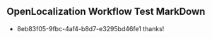 ## OpenLocalization Workflow Test MarkDown
* 8eb83f05-9fbc-4af4-b8d7-e3295bd46fe1 thanks!

<!--HONumber=Jul16_HO5-->


